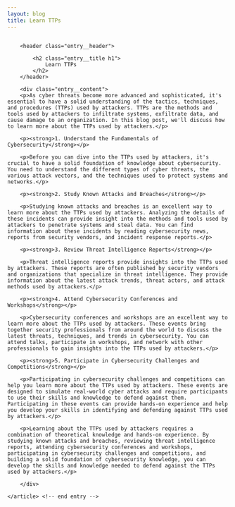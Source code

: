 ```yaml
---
layout: blog
title: Learn TTPs
---
```



<div id="main" class="s-content__main large-8 column">
    <article class="entry">

        <header class="entry__header">

            <h2 class="entry__title h1">
                Learn TTPs
            </h2>        
        </header>
        
        <div class="entry__content">
        <p>As cyber threats become more advanced and sophisticated, it's essential to have a solid understanding of the tactics, techniques, and procedures (TTPs) used by attackers. TTPs are the methods and tools used by attackers to infiltrate systems, exfiltrate data, and cause damage to an organization. In this blog post, we'll discuss how to learn more about the TTPs used by attackers.</p>

        <p><strong>1. Understand the Fundamentals of Cybersecurity</strong></p>

        <p>Before you can dive into the TTPs used by attackers, it's crucial to have a solid foundation of knowledge about cybersecurity. You need to understand the different types of cyber threats, the various attack vectors, and the techniques used to protect systems and networks.</p>

        <p><strong>2. Study Known Attacks and Breaches</strong></p>

        <p>Studying known attacks and breaches is an excellent way to learn more about the TTPs used by attackers. Analyzing the details of these incidents can provide insight into the methods and tools used by attackers to penetrate systems and steal data. You can find information about these incidents by reading cybersecurity news, reports from security vendors, and incident response reports.</p>

        <p><strong>3. Review Threat Intelligence Reports</strong></p>

        <p>Threat intelligence reports provide insights into the TTPs used by attackers. These reports are often published by security vendors and organizations that specialize in threat intelligence. They provide information about the latest attack trends, threat actors, and attack methods used by attackers.</p>

        <p><strong>4. Attend Cybersecurity Conferences and Workshops</strong></p>

        <p>Cybersecurity conferences and workshops are an excellent way to learn more about the TTPs used by attackers. These events bring together security professionals from around the world to discuss the latest threats, techniques, and trends in cybersecurity. You can attend talks, participate in workshops, and network with other professionals to gain insights into the TTPs used by attackers.</p>

        <p><strong>5. Participate in Cybersecurity Challenges and Competitions</strong></p>

        <p>Participating in cybersecurity challenges and competitions can help you learn more about the TTPs used by attackers. These events are designed to simulate real-world cyber attacks and require participants to use their skills and knowledge to defend against them. Participating in these events can provide hands-on experience and help you develop your skills in identifying and defending against TTPs used by attackers.</p>

        <p>Learning about the TTPs used by attackers requires a combination of theoretical knowledge and hands-on experience. By studying known attacks and breaches, reviewing threat intelligence reports, attending cybersecurity conferences and workshops, participating in cybersecurity challenges and competitions, and building a solid foundation of cybersecurity knowledge, you can develop the skills and knowledge needed to defend against the TTPs used by attackers.</p>

        </div> 

    </article> <!-- end entry -->

</div> <!-- end main -->  
